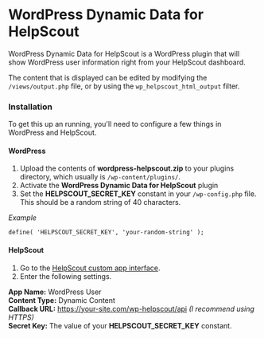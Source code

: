 WordPress Dynamic Data for HelpScout
=============

WordPress Dynamic Data for HelpScout is a WordPress plugin that will show WordPress user information right from your HelpScout dashboard.

The content that is displayed can be edited by modifying the `/views/output.php` file, or by using the `wp_helpscout_html_output` filter.


### Installation

To get this up an running, you'll need to configure a few things in WordPress and HelpScout.

#### WordPress

1. Upload the contents of **wordpress-helpscout.zip** to your plugins directory, which usually is `/wp-content/plugins/`.
1. Activate the **WordPress Dynamic Data for HelpScout** plugin
1. Set the **HELPSCOUT_SECRET_KEY** constant in your `/wp-config.php` file. This should be a random string of 40 characters.


_Example_

`
define( 'HELPSCOUT_SECRET_KEY', 'your-random-string' );
`

#### HelpScout

1. Go to the [HelpScout custom app interface](https://secure.helpscout.net/apps/custom/).
1. Enter the following settings.

**App Name:** WordPress User<br />
**Content Type:** Dynamic Content<br />
**Callback URL:** https://your-site.com/wp-helpscout/api _(I recommend using HTTPS)_ <br />
**Secret Key:** The value of your **HELPSCOUT_SECRET_KEY** constant.